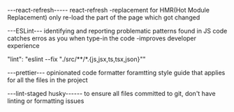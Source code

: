 ---react-refresh-----
react-refresh   -replacement for HMR(Hot Module Replacement)
only re-load the part of the page which got changed

---ESLint---
identifying and reporting problematic patterns found in JS code
catches erros as you when type-in the code -improves developer experience

"lint": "eslint --fix \"./src/**/*.{js,jsx,ts,tsx,json}\""

---prettier---
opinionated code formatter
foramtting style guide that applies for all the files in the project

---lint-staged husky------
to ensure all files committed to git, don't have linting or formatting issues